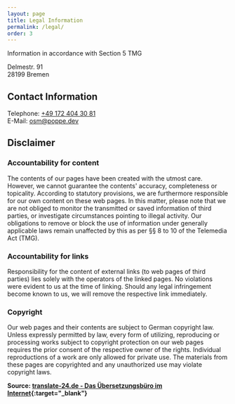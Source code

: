 ```yaml
---
layout: page
title: Legal Information
permalink: /legal/
order: 3
---
```

Information in accordance with Section 5 TMG

Delmestr. 91<br/>
28199 Bremen

## Contact Information

Telephone: [+49 172 404 30 81](tel:+491724043081)<br/>
E-Mail: [osm@poppe.dev](mailto:osm@poppe.dev)

## Disclaimer

### Accountability for content

The contents of our pages have been created with the utmost care. However, we cannot guarantee the contents' accuracy, completeness or topicality. According to statutory provisions, we are furthermore responsible for our own content on these web pages. In this matter, please note that we are not obliged to monitor the transmitted or saved information of third parties, or investigate circumstances pointing to illegal activity. Our obligations to remove or block the use of information under generally applicable laws remain unaffected by this as per &sect;&sect; 8 to 10 of the Telemedia Act (TMG).

### Accountability for links

Responsibility for the content of  external links (to web pages of third parties) lies solely with the operators of the linked pages. No violations were evident to us at the time of linking. Should any legal infringement become known to us, we will remove the respective link immediately.

### Copyright

Our web pages and their contents are subject to German copyright law. Unless expressly permitted by law, every form of utilizing, reproducing or processing works subject to copyright protection on our web pages requires the prior consent of the respective owner of the rights. Individual reproductions of a work are only allowed for private use. The materials from these pages are copyrighted and any unauthorized use may violate copyright laws.

**Source: [translate-24.de - Das Übersetzungsbüro im Internet](http://translate-24h.de){:target="_blank"}**
